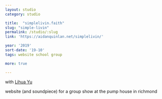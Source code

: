 ```yaml
---
layout: studio
category: studio

title:  "simplelivin.faith"
slug: "simple-livin"
permalink: /studio/:slug
link: 'https://aidanquinlan.net/simplelivin/'

year: '2019'
sort-date: '19-10'
tags: website school group

more: true

---
```


<p>
  with <a href="https://lihuayu.xyz/">Lihua Yu</a>
</p>

<p>
  website (and soundpiece) for a group show at the pump house in richmond
</p>